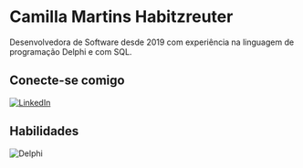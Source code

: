 
# Camilla Martins Habitzreuter

Desenvolvedora de Software desde 2019 com experiência na linguagem de programação Delphi e com SQL.

## Conecte-se comigo
  [![LinkedIn](https://img.shields.io/badge/LinkedIn-000?style=for-the-badge&logo=linkedin&logoColor=0E76A8)](https://www.linkedin.com/in/camilla-martins-habitzreuter/)

## Habilidades
![Delphi](https://img.shields.io/badge/Delphi-000?style=for-the-badge&logo=delphi)
